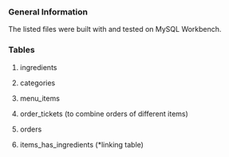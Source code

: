 ### General Information

The listed files were built with and tested on MySQL Workbench. 

### Tables
1) ingredients
2) categories
3) menu_items
4) order_tickets (to combine orders of different items)
5) orders

6) items_has_ingredients (*linking table)



